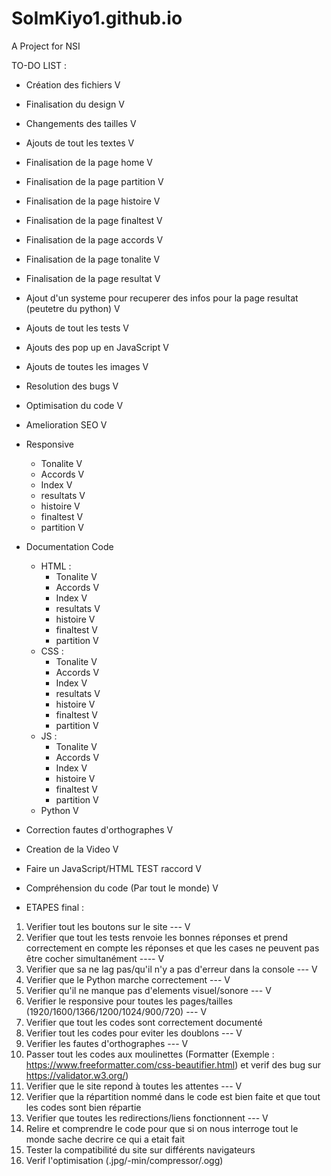 # SoImKiyo1.github.io

A Project for NSI 

TO-DO LIST :
- Création des fichiers V
- Finalisation du design V
- Changements des tailles V
- Ajouts de tout les textes V
- Finalisation de la page home V
- Finalisation de la page partition V
- Finalisation de la page histoire V
- Finalisation de la page finaltest V
- Finalisation de la page accords V
- Finalisation de la page tonalite V
- Finalisation de la page resultat V
- Ajout d'un systeme pour recuperer des infos pour la page resultat (peutetre du python) V
- Ajouts de tout les tests V
- Ajouts des pop up en JavaScript V
- Ajouts de toutes les images V
- Resolution des bugs V
- Optimisation du code V
- Amelioration SEO V

- Responsive
    - Tonalite V
    - Accords V
    - Index V
    - resultats V
    - histoire V
    - finaltest V
    - partition V

- Documentation Code
    - HTML :
        - Tonalite V
        - Accords V
        - Index V
        - resultats V
        - histoire V
        - finaltest V
         - partition V
    - CSS :
        - Tonalite V
        - Accords V
        - Index V
        - resultats V
        - histoire V
        - finaltest V
        - partition V
    - JS : 
        - Tonalite V
        - Accords V
        - Index V
        - histoire V
        - finaltest V
        - partition V
    - Python V

- Correction fautes d'orthographes V
- Creation de la Video V 
- Faire un JavaScript/HTML TEST raccord V
- Compréhension du code (Par tout le monde) V

- ETAPES final :
 1. Verifier tout les boutons sur le site --- V
 2. Verifier que tout les tests renvoie les bonnes réponses et prend correctement en compte les réponses et que les cases ne peuvent pas être cocher simultanément ---- V
 3. Verifier que sa ne lag pas/qu'il n'y a pas d'erreur dans la console --- V
 4. Verifier que le Python marche correctement --- V
 5. Verifier qu'il ne manque pas d'elements visuel/sonore  --- V
 6. Verifier le responsive pour toutes les pages/tailles (1920/1600/1366/1200/1024/900/720) --- V
 7. Verifier que tout les codes sont correctement documenté
 8. Verifier tout les codes pour eviter les doublons --- V
 9. Verifier les fautes d'orthographes --- V
 10. Passer tout les codes aux moulinettes (Formatter (Exemple : https://www.freeformatter.com/css-beautifier.html) et verif des bug sur https://validator.w3.org/)
 11. Verifier que le site repond à toutes les attentes --- V
 12. Verifier que la répartition nommé dans le code est bien faite et que tout les codes sont bien répartie
 13. Verifier que toutes les redirections/liens fonctionnent --- V
 14. Relire et comprendre le code pour que si on nous interroge tout le monde sache decrire ce qui a etait fait
 15. Tester la compatibilité du site sur différents navigateurs
 16. Verif l'optimisation (.jpg/-min/compressor/.ogg)
